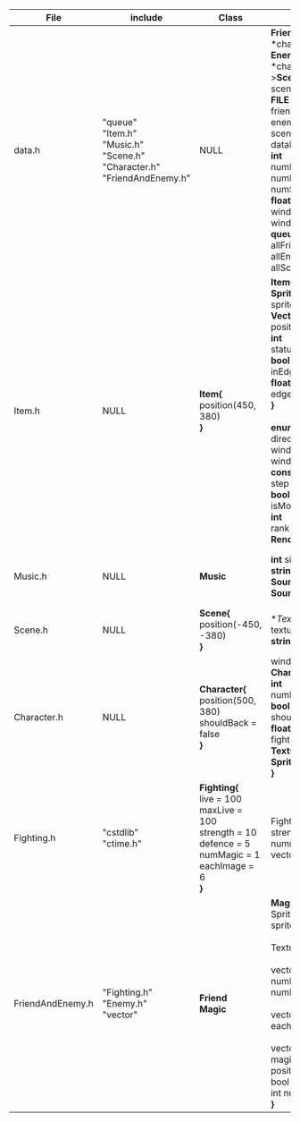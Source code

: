 |    File     |                                            include                                             |                                                                  Class                                                                   |                                                                                                                                                                                  value                                                                                                                                                                                  |                                                             function                                                              |
| ----------- | ---------------------------------------------------------------------------------------------- | ---------------------------------------------------------------------------------------------------------------------------------------- | ----------------------------------------------------------------------------------------------------------------------------------------------------------------------------------------------------------------------------------------------------------------------------------------------------------------------------------------------------------------------- | --------------------------------------------------------------------------------------------------------------------------------- |
| data.h      | "queue"<br />"Item.h"<br />"Music.h"<br />"Scene.h"<br />"Character.h"<br />"FriendAndEnemy.h" | NULL                                                                                                                                     | **Friend**<br />*characterFriend[]<br />**Enemy**<br /> *characterEnemy[]<br/ >**Scene**<br />sceneScene[]<br />**FILE**<br />friendFile<br />enemyFile<br /> sceneFile<br /> dataFile<br />**int**<br />numFriend<br />numEnemy<br />numScene<br />**float**<br />windowWidth<br />windowHeight<br />**queue**<br />allFriendPath<br />allEnemyPath<br />allScenePath  | **loadDataFlle()**<br />**exitDataFile()**<br />**addItem()**                                                                     |
| Item.h      | NULL                                                                                           | **Item{**<br />position(450, 380)<br />**}**                                                                                             | **Item{** <br />**Sprite**<br />sprite<br />**Vector2f**<br />positon<br />**int**<br />status<br />**bool**<br />inEdge<br />**float**<br />edgeX, edgeY<br />**}**<br /><br />**enum**<br />direction<br />windowX 1000<br />windowY 700<br />**const float**<br />step 30<br />**bool**<br />isMoving(L/R/U/D)<br />**int**<br />rank 0<br />**RenderWindow** window | **Item{**<br />void update(bool shouldBack)<br /><br />void move() <br /><br />void handleInput(bool shouldBack<br />**}**        |
| Music.h     | NULL                                                                                           | **Music**                                                                                                                                | **int** singtime<br />**string** musicPath<br />**SoundBuffer** buffer<br />**Sound** sound                                                                                                                                                                                                                                                                             | **Music{**<br /> void loadMusic(string path)<br />void stop()<br />void playMusic()                                               |
| Scene.h     | NULL                                                                                           | **Scene{**<br />position(-450, -380)<br />**}**                                                                                          | **Texture*<br />texture<br />**string** scenePath                                                                                                                                                                                                                                                                                                                       | **Scene{**<br />void loadScene(string path)<br />**}**                                                                            |
| Character.h | NULL                                                                                           | **Character{** <br />position(500, 380)<br />shouldBack = false<br />**}**                                                               | windowX windowY<br />**Character{** <br />**int**<br />numRun, numFight<br />**bool**<br />shouldBack<br />**float**<br />fightSizeX, fightSizeY<br />**Texture** tex[]<br />**Sprite** s[]<br /> **}**                                                                                                                                                                 | **Character{**<br />void loadCharacter()<br />void change(bool inEdge)<br />**}**                                                 |
| Fighting.h  | "cstdlib"<br />"ctime.h"<br />                                                                 | **Fighting{**<br />live = 100<br />maxLive = 100<br />strength = 10 <br /> defence = 5 <br />numMagic = 1 <br />eachImage = 6<br />**}** | Fighting: live maxLive, strength, defence, nummagic, eachImage, vector<float> hurtNumber                                                                                                                                                                                                                                                                                | void playFightMedia(*Scene, dir)<br />void loadFightingData(string path)<br />bool judgeFighgting(position, otherEdgeX,otheEdgeY) |
| FriendAndEnemy.h            |"Fighting.h" <br />"Enemy.h"<br />"vector"                                                   |**Friend**<br />**Magic**                                                                                                                                          | **Magic{**<br />Sprite magic[100][10]<br />sprite<br /><br />Texture tex[100]<br /><br />vector(int) numEachMagic<br />numEachMusic<br /><br /> vector(vector(direction)) eachMagicDir<br /> <br  />vector(Music)<br />magicMusic <br />position <br />bool onScreen<br />int numMagic<br />**}**|Magic{<br />createMagic(Friend *)<br /><br />void move(int magicIndex, Friend** ) <br />void isAttacking()<br />void hurtFriend(Friend)<br />hurtEnemy(Enemy)<br />void loadMagic()}                                                                                                                                                                                                                                                                                                                                                                |                                                                                                                                   |
